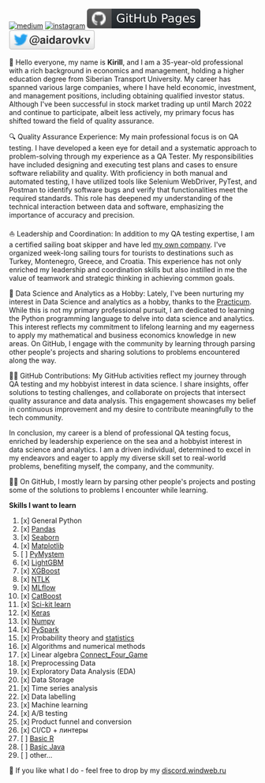 [![medium](https://aleen42.github.io/badges/src/medium.svg)](https://medium.com/@windweb)
[![instagram](https://badges.aleen42.com/src/instagram.svg)](https://www.instagram.com/best_sail)
[![Github Pages](https://github.com/windweb/windweb/blob/master/github.svg)](https://windweb.github.io/)
[![Twitter](https://raw.githubusercontent.com/windweb/windweb/master/twitter.svg)](https://twitter.com/aidarovkv)
<!---
[![Twitter](https://img.shields.io/twitter/follow/aidarovkv?label=%40aidarovkv&style=social)](https://twitter.com/aidarovkv)
https://shields.io/
https://metrics.lecoq.io/insights/windweb 
-->

👋 Hello everyone, my name is **Kirill**, and I am a 35-year-old professional with a rich background in economics and management, holding a higher education degree from Siberian Transport University. My career has spanned various large companies, where I have held economic, investment, and management positions, including obtaining qualified investor status. Although I've been successful in stock market trading up until March 2022 and continue to participate, albeit less actively, my primary focus has shifted toward the field of quality assurance.

🔍 Quality Assurance Experience:
My main professional focus is on QA testing. I have developed a keen eye for detail and a systematic approach to problem-solving through my experience as a QA Tester. My responsibilities have included designing and executing test plans and cases to ensure software reliability and quality. With proficiency in both manual and automated testing, I have utilized tools like Selenium WebDriver, PyTest, and Postman to identify software bugs and verify that functionalities meet the required standards. This role has deepened my understanding of the technical interaction between data and software, emphasizing the importance of accuracy and precision.

⛵ Leadership and Coordination:
In addition to my QA testing expertise, I am a certified sailing boat skipper and have led [my own company](https://best-sail.ru). I've organized week-long sailing tours for tourists to destinations such as Turkey, Montenegro, Greece, and Croatia. This experience has not only enriched my leadership and coordination skills but also instilled in me the value of teamwork and strategic thinking in achieving common goals.

🧮 Data Science and Analytics as a Hobby:
Lately, I've been nurturing my interest in Data Science and analytics as a hobby, thanks to the [Practicum](https://practicum.com/data-science/). While this is not my primary professional pursuit, I am dedicated to learning the Python programming language to delve into data science and analytics. This interest reflects my commitment to lifelong learning and my eagerness to apply my mathematical and business economics knowledge in new areas. On GitHub, I engage with the community by learning through parsing other people's projects and sharing solutions to problems encountered along the way.

👨‍💻 GitHub Contributions:
My GitHub activities reflect my journey through QA testing and my hobbyist interest in data science. I share insights, offer solutions to testing challenges, and collaborate on projects that intersect quality assurance and data analysis. This engagement showcases my belief in continuous improvement and my desire to contribute meaningfully to the tech community.

In conclusion, my career is a blend of professional QA testing focus, enriched by leadership experience on the sea and a hobbyist interest in data science and analytics. I am a driven individual, determined to excel in my endeavors and eager to apply my diverse skill set to real-world problems, benefiting myself, the company, and the community.

👨‍💻 On GitHub, I mostly learn by parsing other people's projects and posting some of the solutions to problems I encounter while learning.

**Skills I want to learn**
1. [x] General Python
2. [x] [Pandas](https://pandas.pydata.org/)
3. [x] [Seaborn](https://seaborn.pydata.org/)
4. [x] [Matplotlib](https://matplotlib.org/)
5. [ ] [PyMystem](https://pypi.org/project/pymystem3/)
6. [x] [LightGBM](https://github.com/microsoft/LightGBM)
7. [x] [XGBoost](https://github.com/dmlc/xgboost)
8. [x] [NTLK](https://www.nltk.org/)
9. [x] [MLflow](https://mlflow.org/)
10. [x] [CatBoost](https://catboost.ai/)
11. [x] [Sci-kit learn](https://scikit-learn.org/stable/)
12. [x] [Keras](https://keras.io/)
13. [x] [Numpy](https://numpy.org/)
14. [x] [PySpark](https://spark.apache.org/docs/latest/api/python/)
15. [x] Probability theory and [statistics](https://stepik.org/course/76/info)
16. [x] Algorithms and numerical methods
17. [x] Linear algebra [Connect_Four_Game](https://github.com/windweb/Connect_Four_Game)
18. [x] Preprocessing Data
19. [x] Exploratory Data Analysis (EDA)
20. [x] Data Storage
21. [x] Time series analysis
22. [x] Data labelling
23. [x] Machine learning
24. [x] A/B testing
25. [x] Product funnel and conversion
26. [x] CI/CD + линтеры
27. [ ] [Basic R](https://windweb.shinyapps.io/test_task_aidarov_kirill_final/)
28. [ ] [Basic Java](https://github.com/windweb/JavaTutorial)
29. [ ] other...

💬 If you like what I do - feel free to drop by my [discord.windweb.ru](https://discord.windweb.ru/)
